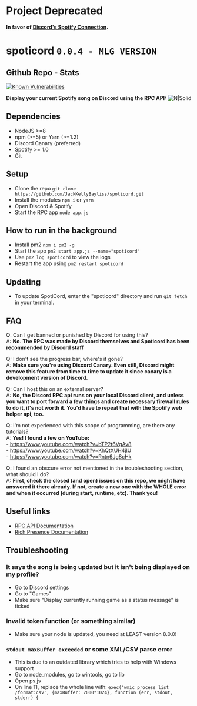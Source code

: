 # **Project Deprecated**
**In favor of [Discord's Spotify Connection](https://support.discordapp.com/hc/en-us/articles/360000167212).**


# spoticord `0.0.4 - MLG VERSION`

                
## Github Repo - Stats

[![Known Vulnerabilities](https://snyk.io/test/github/jackkellybayliss/spoticord-mlg/badge.svg?targetFile=package.json)](https://snyk.io/test/github/jackkellybayliss/spoticord-mlg?targetFile=package.json)

              

**Display your current Spotify song on Discord using the RPC API:**
![N|Solid](https://s.phineas.io/share/DiscordProfile-RR_50.png)

## Dependencies
  - NodeJS >=8
  - npm (>=5) or Yarn (>=1.2)
  - Discord Canary (preferred)
  - Spotify >= 1.0
  - Git

## Setup

  - Clone the repo `git clone https://github.com/JackKellyBayliss/spoticord.git`
  - Install the modules `npm i` or `yarn`
  - Open Discord & Spotify
  - Start the RPC app `node app.js`
  
## How to run in the background

  - Install pm2 `npm i pm2 -g`
  - Start the app `pm2 start app.js --name="spoticord"`
  - Use `pm2 log spoticord` to view the logs
  - Restart the app using `pm2 restart spoticord`

## Updating
  - To update SpotiCord, enter the "spoticord" directory and run `git fetch` in your terminal.

## FAQ
  Q: Can I get banned or punished by Discord for using this?  
  A: **No. The RPC was made by Discord themselves and Spoticord has been recommended by Discord staff**

  Q: I don't see the progress bar, where's it gone?  
  A: **Make sure you're using Discord Canary. Even still, Discord might remove this feature from time to time to update it since canary is a development version of Discord.**

  Q: Can I host this on an external server?  
  A: **No, the Discord RPC api runs on your local Discord client, and unless you want to port forward a few things and create necessary firewall rules to do it, it's not worth it. You'd have to repeat that with the Spotify web helper api, too.**

  Q: I'm not experienced with this scope of programming, are there any tutorials?  
  A: **Yes! I found a few on YouTube:**  
        - https://www.youtube.com/watch?v=bTP2t6VgAv8  
        - https://www.youtube.com/watch?v=KhQtXUH4jlU  
        - https://www.youtube.com/watch?v=Rntn6Jg8cHk


  Q: I found an obscure error not mentioned in the troubleshooting section, what should I do?  
  A: **First, check the closed (and open) issues on this repo, we might have answered it there already. If not, create a new one with the WHOLE error and when it occurred (during start, runtime, etc). Thank you!**

## Useful links

* [RPC API Documentation](https://discordapp.com/developers/docs/topics/rpc)
* [Rich Presence Documentation](https://discordapp.com/developers/docs/rich-presence/how-to)

## Troubleshooting
### It says the song is being updated but it isn't being displayed on my profile?
  - Go to Discord settings
  - Go to "Games"
  - Make sure "Display currently running game as a status message" is ticked

### Invalid token function (or something similar)
  - Make sure your node is updated, you need at LEAST version 8.0.0!

### `stdout maxBuffer exceeded` or some XML/CSV parse error
  - This is due to an outdated library which tries to help with Windows support
  - Go to node_modules, go to wintools, go to lib
  - Open ps.js
  - On line 11, replace the whole line with:
  `exec('wmic process list /format:csv', {maxBuffer: 2000*1024}, function (err, stdout, stderr) {`
